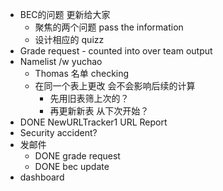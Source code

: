 - BEC的问题 更新给大家
	- 聚焦的两个问题 pass the information
	- 设计相应的 quizz
- Grade request - counted into over team output
- Namelist /w yuchao
	- Thomas 名单 checking
	- 在同一个表上更改 会不会影响后续的计算
		- 先用旧表筛上次的？
		- 再更新新表 从下次开始？
- DONE NewURLTracker1 URL Report
- Security accident?
- 发邮件
	- DONE grade request
	- DONE bec update
- dashboard